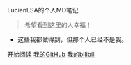 <!-- ![logo](_media/icon.svg) -->

LucienLSA的个人MD笔记

> 希望看到这里的人幸福！

* 这些我都做得到，但那个人已经不是我。

[开始阅读](README.md)
[我的GitHub](https://github.com/LucienLSA/docsify-blog)
[我的bilibili](https://space.bilibili.com/434471367?spm_id_from=333.1007.0.0)